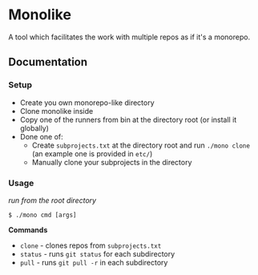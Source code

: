 # Monolike

A tool which facilitates the work with multiple repos as if it's a monorepo.

## Documentation

### Setup

* Create you own monorepo-like directory
* Clone monolike inside
* Copy one of the runners from bin at the directory root (or install it globally)
* Done one of:
    * Create `subprojects.txt` at the directory root and run `./mono clone` (an example one is provided in `etc/`)
    * Manually clone your subprojects in the directory

### Usage

*run from the root directory*

`$ ./mono cmd [args]`

**Commands**

* `clone` - clones repos from `subprojects.txt`
* `status` - runs `git status` for each subdirectory
* `pull` - runs `git pull -r` in each subdirectory

